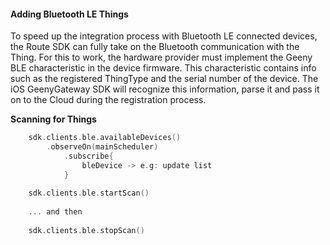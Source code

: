 #### Adding Bluetooth LE Things

To speed up the integration process with Bluetooth LE connected devices, the Route SDK can fully take on the Bluetooth communication with the Thing. For this to work, the hardware provider must implement the Geeny BLE characteristic in the device firmware. This characteristic contains info such as the registered ThingType and the serial number of the device. The iOS GeenyGateway SDK will recognize this information, parse it and pass it on to the Cloud during the registration process.

**Scanning for Things**


```kotlin    
    sdk.clients.ble.availableDevices()
        .observeOn(mainScheduler)
            .subscribe{
                bleDevice -> e.g: update list
            }
            
    sdk.clients.ble.startScan()
    
    ... and then 
    
    sdk.clients.ble.stopScan()
    
```
